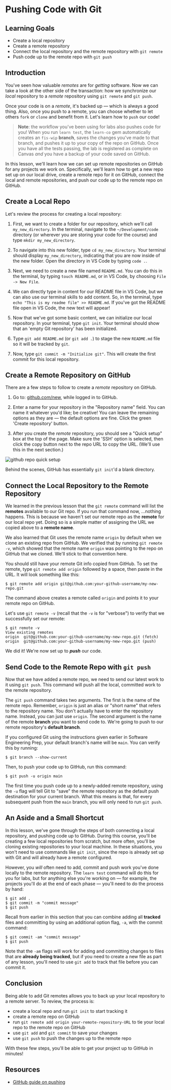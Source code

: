 # Pushing Code with Git

## Learning Goals

- Create a local repository
- Create a remote repository
- Connect the local repository and the remote repository with `git remote`
- Push code up to the remote repo with `git push`

## Introduction

You've seen how valuable _remotes_ are for _getting_ software. Now we can take a
look at the other side of the transaction: how we synchronize our _local_
repository to a _remote_ repository using `git remote` and `git push`.

Once your code is on a _remote_, it's backed up — which is always a good
thing. Also, once you push to a remote, you can choose whether to let others
`fork` or `clone` and benefit from it. Let's learn how to `push` our code!

> **Note**: the workflow you've been using for labs also pushes code for you! When
> you run `learn test`, the `learn-co` gem automatically creates an `fis-wip`
> **branch**, saves the changes you've made to that branch, and pushes it up to
> your copy of the repo on GitHub. Once you have all the tests passing, the lab
> is registered as complete on Canvas _and_ you have a backup of your code saved
> on GitHub.

In this lesson, we'll learn how we can set up remote repositories on GitHub for
any projects we work on. Specifically, we'll learn how to get a new repo set up
on our local drive, create a remote repo for it on GitHub, connect the local and
remote repositories, and push our code up to the remote repo on GitHub.

## Create a Local Repo

Let's review the process for creating a local repository:

1. First, we want to create a folder for our repository, which we'll call
   `my_new_directory`. In the terminal, navigate to the `~/Development/code`
   directory (or wherever you are storing your code for the course) and type
   `mkdir my_new_directory`.

2. To navigate into this new folder, type `cd my_new_directory`. Your terminal
   should display `my_new_directory`, indicating that you are now inside of the
   new folder. Open the directory in VS Code by typing `code .`.

3. Next, we need to create a new file named `README.md`. You can do this in the
   terminal, by typing `touch README.md`, or in VS Code, by choosing
   `File -> New File`.

4. We can directly type in content for our README file in VS Code, but we can
   also use our terminal skills to add content. So, in the terminal, type
   `echo "This is my readme file" >> README.md`. If you've got the README file
   open in VS Code, the new text will appear!

5. Now that we've got some basic content, we can initialize our local
   repository. In your terminal, type `git init`. Your terminal should show that
   an 'empty Git repository' has been initialized.

6. Type `git add README.md` (or `git add .`) to stage the new `README.md` file
   so it will be tracked by `git`.

7. Now, type `git commit -m "Initialize git"`. This will create the first commit
   for this local repository.

## Create a Remote Repository on GitHub

There are a few steps to follow to create a _remote_ repository on GitHub.

1. Go to: [github.com/new](https://github.com/new), while logged in to GitHub.

2. Enter a name for your repository in the "Repository name" field. You can name
   it whatever you'd like; be creative! You can leave the remaining options as
   they are — the default options are fine. Click the green 'Create repository'
   button.

3. After you create the _remote_ repository, you should see a "Quick setup" box
   at the top of the page. Make sure the 'SSH' option is selected, then click
   the copy button next to the repo URL to copy the URL. (We'll use this in the
   next section.)

![github repo quick setup](https://curriculum-content.s3.amazonaws.com/phase-0/pushing-code-with-git/quick-setup.png)

Behind the scenes, GitHub has essentially `git init`'d a blank directory.

## Connect the Local Repository to the Remote Repository

We learned in the previous lesson that the `git remote` command will list the
**remotes** available to our Git repo. If you run that command now, ...nothing
happens. This is because we haven't set our remote repo as the **remote** for
our local repo yet. Doing so is a simple matter of assigning the URL we copied
above to a **remote name**.

We also learned that Git uses the remote name `origin` by default when we clone
an existing repo from GitHub. We verified that by running `git remote -v`, which
showed that the remote name `origin` was pointing to the repo on GitHub that we
cloned. We'll stick to that convention here.

You should still have your remote Git info copied from GitHub. To set the
remote, type `git remote add origin` followed by a space, then paste in the URL.
It will look something like this:

```console
$ git remote add origin git@github.com:your-github-username/my-new-repo.git
```

The command above creates a remote called `origin` and points it to your remote
repo on GitHub.

Let's use `git remote -v` (recall that the `-v` is for "verbose") to verify that
we successfully set our remote:

```console
$ git remote -v
View existing remotes
origin  git@github.com:your-github-username/my-new-repo.git (fetch)
origin  git@github.com:your-github-username/my-new-repo.git (push)
```

We did it! We're now set up to **_push_** our code.

## Send Code to the Remote Repo with `git push`

Now that we have added a remote repo, we need to send our latest work to it
using `git push`. This command will push all the local, committed work to the
remote repository.

The `git push` command takes two arguments. The first is the name of the remote
repo. Remember, `origin` is just an alias or "short name" that refers to the
repository name. You don't actually have to enter the repository name. Instead,
you can just use `origin`. The second argument is the name of the remote
**branch** you want to send code to. We're going to push to our remote
repository's **default branch**.

If you configured Git using the instructions given earlier in Software
Engineering Prep, your default branch's name will be `main`. You can verify this
by running:

```console
$ git branch --show-current
```

Then, to push your code up to GitHub, run this command:

```console
$ git push -u origin main
```

The first time you push code up to a newly-added remote repository, using the
`-u` flag will tell Git to "save" the remote repository as the default push
destination for your current branch. What this means is that, for every
subsequent push from the `main` branch, you will only need to run `git push`.

## An Aside and a Small Shortcut

In this lesson, we've gone through the steps of both connecting a local
repository, and pushing code up to GitHub. During this course, you'll be
creating a few local repositories from scratch, but more often, you'll be
cloning existing repositories to your local machine. In these situations, you
won't need to use commands like `git init`, since the repo is already set up
with Git and will already have a remote configured.

However, you _will_ often need to add, commit and push work you've done locally
to the remote repository. The `learn test` command will do this for you for
labs, but for anything else you're working on — for example, the projects you'll
do at the end of each phase — you'll need to do the process by hand:

```console
$ git add .
$ git commit -m "commit message"
$ git push
```

Recall from earlier in this section that you can combine adding all **tracked**
files and committing by using an additional option flag, `-a`, with the commit
command:

```console
$ git commit -am "commit message"
$ git push
```

Note that the `-am` flags will work for adding and committing changes to files
that are **already being tracked**, but if you need to create a new file as part
of any lesson, you'll need to use `git add` to track that file before you can
commit it.

## Conclusion

Being able to add Git remotes allows you to back up your local repository to a
remote server. To review, the process is:

- create a local repo and run `git init` to start tracking it
- create a remote repo on GitHub
- run `git remote add origin your-remote-repository-URL` to tie your local repo
  to the remote repo on GitHub
- use `git add` and `git commit` to save your changes
- use `git push` to push the changes up to the remote repo

With these few steps, you'll be able to get your project up to GitHub in
minutes!

## Resources

- [GitHub guide on pushing](https://help.github.com/articles/pushing-to-a-remote/)

